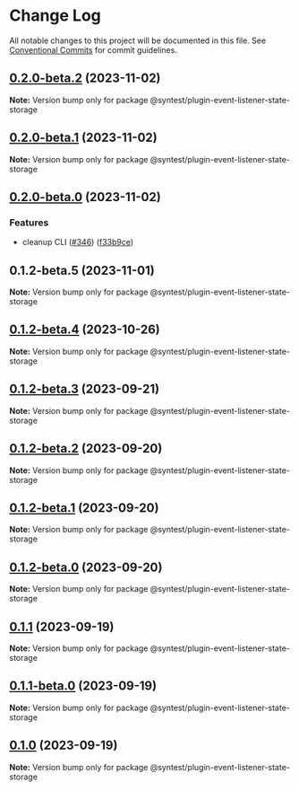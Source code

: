 # Change Log

All notable changes to this project will be documented in this file.
See [Conventional Commits](https://conventionalcommits.org) for commit guidelines.

## [0.2.0-beta.2](https://github.com/syntest-framework/syntest-framework/compare/@syntest/plugin-event-listener-state-storage@0.2.0-beta.1...@syntest/plugin-event-listener-state-storage@0.2.0-beta.2) (2023-11-02)

**Note:** Version bump only for package @syntest/plugin-event-listener-state-storage

## [0.2.0-beta.1](https://github.com/syntest-framework/syntest-framework/compare/@syntest/plugin-event-listener-state-storage@0.2.0-beta.0...@syntest/plugin-event-listener-state-storage@0.2.0-beta.1) (2023-11-02)

**Note:** Version bump only for package @syntest/plugin-event-listener-state-storage

## [0.2.0-beta.0](https://github.com/syntest-framework/syntest-framework/compare/@syntest/plugin-event-listener-state-storage@0.1.2-beta.5...@syntest/plugin-event-listener-state-storage@0.2.0-beta.0) (2023-11-02)

### Features

- cleanup CLI ([#346](https://github.com/syntest-framework/syntest-framework/issues/346)) ([f33b9ce](https://github.com/syntest-framework/syntest-framework/commit/f33b9ce6e3325d77db0bd5177d161e53a6bc1477))

## 0.1.2-beta.5 (2023-11-01)

**Note:** Version bump only for package @syntest/plugin-event-listener-state-storage

## [0.1.2-beta.4](https://github.com/syntest-framework/syntest-framework/compare/@syntest/plugin-event-listener-state-storage@0.1.2-beta.3...@syntest/plugin-event-listener-state-storage@0.1.2-beta.4) (2023-10-26)

**Note:** Version bump only for package @syntest/plugin-event-listener-state-storage

## [0.1.2-beta.3](https://github.com/syntest-framework/syntest-framework/compare/@syntest/plugin-event-listener-state-storage@0.1.2-beta.2...@syntest/plugin-event-listener-state-storage@0.1.2-beta.3) (2023-09-21)

**Note:** Version bump only for package @syntest/plugin-event-listener-state-storage

## [0.1.2-beta.2](https://github.com/syntest-framework/syntest-framework/compare/@syntest/plugin-event-listener-state-storage@0.1.2-beta.1...@syntest/plugin-event-listener-state-storage@0.1.2-beta.2) (2023-09-20)

**Note:** Version bump only for package @syntest/plugin-event-listener-state-storage

## [0.1.2-beta.1](https://github.com/syntest-framework/syntest-framework/compare/@syntest/plugin-event-listener-state-storage@0.1.2-beta.0...@syntest/plugin-event-listener-state-storage@0.1.2-beta.1) (2023-09-20)

**Note:** Version bump only for package @syntest/plugin-event-listener-state-storage

## [0.1.2-beta.0](https://github.com/syntest-framework/syntest-framework/compare/@syntest/plugin-event-listener-state-storage@0.1.1...@syntest/plugin-event-listener-state-storage@0.1.2-beta.0) (2023-09-20)

**Note:** Version bump only for package @syntest/plugin-event-listener-state-storage

## [0.1.1](https://github.com/syntest-framework/syntest-framework/compare/@syntest/plugin-event-listener-state-storage@0.1.1-beta.0...@syntest/plugin-event-listener-state-storage@0.1.1) (2023-09-19)

**Note:** Version bump only for package @syntest/plugin-event-listener-state-storage

## [0.1.1-beta.0](https://github.com/syntest-framework/syntest-framework/compare/@syntest/plugin-event-listener-state-storage@0.1.0-beta.3...@syntest/plugin-event-listener-state-storage@0.1.1-beta.0) (2023-09-19)

**Note:** Version bump only for package @syntest/plugin-event-listener-state-storage

## [0.1.0](https://github.com/syntest-framework/syntest-framework/compare/@syntest/plugin-event-listener-state-storage@0.1.0-beta.3...@syntest/plugin-event-listener-state-storage@0.1.0) (2023-09-19)

**Note:** Version bump only for package @syntest/plugin-event-listener-state-storage
